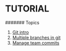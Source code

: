 # TUTORIAL


####### Topics

1. [Git intro](INTRO)
2. [Multiple branches in git](docs/gitbranches)
3. [Manage team commits](docs/teamcommit)
